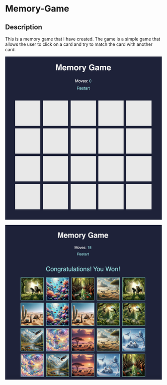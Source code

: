 # Memory-Game

## Description

This is a memory game that I have created. The game is a simple game that allows the user to click on a card and try to match the card with another card.

![Gameplay](Gameplay.png)

![The winning screen](Winning.png)
